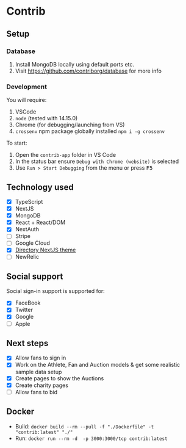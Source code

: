 # Contrib

## Setup

### Database

1. Install MongoDB locally using default ports etc.
2. Visit https://github.com/contriborg/database for more info

### Development

You will require:

1. VSCode
2. `node` (tested with 14.15.0)
3. Chrome (for debugging/launching from VS)
4. `crossenv` npm package globally installed `npm i -g crossenv`

To start:

1. Open the `contrib-app` folder in VS Code
2. In the status bar ensure `Debug with Chrome (website)` is selected
3. Use `Run > Start Debugging` from the menu or press <kbd>F5</kbd>

## Technology used

- [x] TypeScript
- [x] NextJS
- [x] MongoDB
- [x] React + React/DOM
- [x] NextAuth
- [ ] Stripe
- [ ] Google Cloud
- [x] [Directory NextJS theme](https://directory-rose.now.sh/docs/docs-next)
- [ ] NewRelic

## Social support

Social sign-in support is supported for:

- [x] FaceBook
- [x] Twitter
- [x] Google
- [ ] Apple

## Next steps

- [x] Allow fans to sign in
- [x] Work on the Athlete, Fan and Auction models & get some realistic sample data setup
- [x] Create pages to show the Auctions
- [x] Create charity pages
- [ ] Allow fans to bid

## Docker

* Build: `docker build --rm --pull -f "./Dockerfile" -t "contrib:latest" "./"`
* Run: `docker run --rm -d  -p 3000:3000/tcp contrib:latest`
